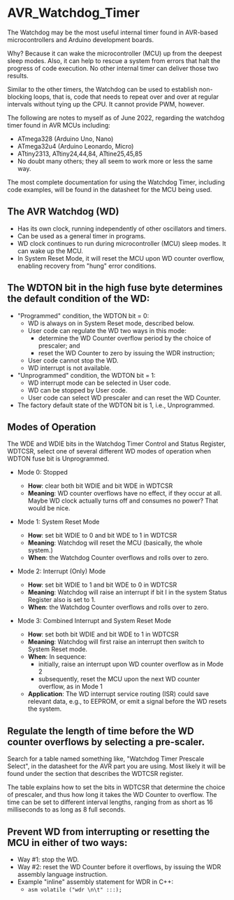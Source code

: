 # AVR_Watchdog_Timer
The Watchdog may be the most useful internal timer found in AVR-based microcontrollers and Arduino development boards.

Why? Because it can wake the microcontroller (MCU) up from the deepest sleep modes. Also, it can help to rescue a system from errors that halt the progress of code execution. No other internal timer can deliver those two results. 

Similar to the other timers, the Watchdog can be used to establish non-blocking loops, that is, code that needs to repeat over and over at regular intervals without tying up the CPU. It cannot provide PWM, however.

The following are notes to myself as of June 2022, regarding the watchdog timer found in AVR MCUs including:
* ATmega328 (Arduino Uno, Nano)
* ATmega32u4 (Arduino Leonardo, Micro)
* ATtiny2313, ATtiny24,44,84, ATtine25,45,85
* No doubt many others; they all seem to work more or less the same way.

The most complete documentation for using the Watchdog Timer, including code examples, will be found in the datasheet for the MCU being used.

## The AVR Watchdog (WD)

* Has its own clock, running independently of other oscillators and timers.
* Can be used as a general timer in programs.
* WD clock continues to run during microcontroller (MCU) sleep modes. It can wake up the MCU.
* In System Reset Mode, it will reset the MCU upon WD counter overflow, enabling recovery from "hung" error conditions.

## The WDTON bit in the high fuse byte determines the default condition of the WD:

* "Programmed" condition, the WDTON bit = 0:
  * WD is always on in System Reset mode, described below.
  * User code can regulate the WD two ways in this mode:
    * determine the WD Counter overflow period by the choice of prescaler; and
    * reset the WD Counter to zero by issuing the WDR instruction; 
  * User code cannot stop the WD.
  * WD interrupt is not available.
* "Unprogrammed" condition, the WDTON bit = 1:
  * WD interrupt mode can be selected in User code.
  * WD can be stopped by User code. 
  * User code can select WD prescaler and can reset the WD Counter. 
* The factory default state of the WDTON bit is 1, i.e., Unprogrammed.

## Modes of Operation
The WDE and WDIE bits in the Watchdog Timer Control and Status Register, WDTCSR, select one of several different WD modes of operation when WDTON fuse bit is Unprogrammed.

* Mode 0: Stopped
  * **How**: clear both bit WDIE and bit WDE in WDTCSR
  * **Meaning**: WD counter overflows have no effect, if they occur at all. Maybe WD clock actually turns off and consumes no power? That would be nice.

* Mode 1: System Reset Mode
  * **How**: set bit WDIE to 0 and bit WDE to 1 in WDTCSR
  * **Meaning**: Watchdog will reset the MCU (basically, the whole system.)
  * **When**: the Watchdog Counter overflows and rolls over to zero.

* Mode 2: Interrupt (Only) Mode
  * **How**: set bit WDIE to 1 and bit WDE to 0 in WDTCSR
  * **Meaning**: Watchdog will raise an interrupt if bit I in the system Status Register also is set to 1.
  * **When**: the Watchdog Counter overflows and rolls over to zero.

* Mode 3: Combined Interrupt and System Reset Mode
  * **How**: set both bit WDIE and bit WDE to 1 in WDTCSR
  * **Meaning**: Watchdog will first raise an interrupt then switch to System Reset mode. 
  * **When**: In sequence:
    * initially, raise an interrupt upon WD counter overflow as in Mode 2
    * subsequently, reset the MCU upon the next WD counter overflow, as in Mode 1
  * **Application**: The WD interrupt service routing (ISR) could save relevant data, e.g., to EEPROM, or emit a signal before the WD resets the system.

## Regulate the length of time before the WD counter overflows by selecting a pre-scaler.
Search for a table named something like, "Watchdog Timer Prescale Select", in the datasheet for the AVR part you are using. Most likely it will be found under the section that describes the WDTCSR register. 

The table explains how to set the bits in WDTCSR that determine the choice of prescaler, and thus how long it takes the WD Counter to overflow. The time can be set to different interval lengths, ranging from as short as 16 milliseconds to as long as 8 full seconds.

## Prevent WD from interrupting or resetting the MCU in either of two ways:
* Way #1: stop the WD.
* Way #2: reset the WD Counter before it overflows, by issuing the WDR assembly language instruction.
* Example "inline" assembly statement for WDR in C++:
  * ```asm volatile ("wdr \n\t" :::);```
